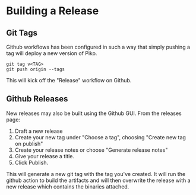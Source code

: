 # Building a Release

## Git Tags

Github workflows has been configured in such a way that simply pushing a tag will deploy a new version of Piko.

```
git tag v<TAG>
git push origin --tags
```

This will kick off the "Release" workflow on Github.

## Github Releases

New releases may also be built using the Github GUI. From the releases page:

1. Draft a new release
1. Create your new tag under "Choose a tag", choosing "Create new tag <TAG> on publish"
1. Create your release notes or choose "Generate release notes"
1. Give your release a title.
1. Click Publish.

This will generate a new git tag with the tag you've created. It will run the github action to build the artifacts and will then overwrite the release with a new release which contains the binaries attached.

